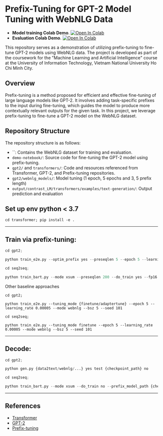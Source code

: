 # Prefix-Tuning for GPT-2 Model Tuning with WebNLG Data
- **Model training Colab Demo**. [![Open In Colab](https://colab.research.google.com/assets/colab-badge.svg)](https://drive.google.com/file/d/1aAkIFPGuwlTbpuW1XpVH4NipG6guQ7mj/view?usp=sharing)
- **Evaluation Colab Demo**. [![Open In Colab](https://colab.research.google.com/assets/colab-badge.svg)](https://drive.google.com/file/d/1aAkIFPGuwlTbpuW1XpVH4NipG6guQ7mj/view?usp=sharing)

This repository serves as a demonstration of utilizing prefix-tuning to fine-tune GPT-2 models using WebNLG data. The project is developed as part of the coursework for the "Machine Learning and Artificial Intelligence" course at the University of Information Technology, Vietnam National University Ho Chi Minh City.

## Overview

Prefix-tuning is a method proposed for efficient and effective fine-tuning of large language models like GPT-2. It involves adding task-specific prefixes to the input during fine-tuning, which guides the model to produce more contextually relevant outputs for the given task. In this project, we leverage prefix-tuning to fine-tune a GPT-2 model on the WebNLG dataset.

## Repository Structure

The repository structure is as follows:

- ``: Contains the WebNLG dataset for training and evaluation.
- `demo-notebook/`: Source code for fine-tuning the GPT-2 model using prefix-tuning.
- `gpt2/` and `transformers/`: Code and resources referenced from Transformer, GPT-2, and Prefix-tuning repositories.
- `gpt2/webnlg_models/`: Model tuning (1 epoch, 5 epochs and 3, 5 prefix length)
- `output/contrast_LM/transformers/examples/text-generation/`: Output prediction and evaluation

## Set up env python < 3.7

``cd transformer; pip install -e .``

-----------------------------------------------------
## Train via prefix-tuning:

```python
cd gpt2;

python train_e2e.py --optim_prefix yes --preseqlen 5 --epoch 5 --learning_rate 0.00005 --mode webnlg --bsz 5 --seed 101
```


```python
cd seq2seq; 

python train_bart.py --mode xsum --preseqlen 200 --do_train yes --fp16 yes --bsz 16  --epoch 30  --gradient_accumulation_step 3 --learning_rate 0.00005  --mid_dim 800
```


Other baseline approaches 

```
cd gpt2;

python train_e2e.py --tuning_mode {finetune/adaptertune} --epoch 5 --learning_rate 0.00005 --mode webnlg --bsz 5 --seed 101
```

```
cd seq2seq;

python train_e2e.py --tuning_mode finetune --epoch 5 --learning_rate 0.00005 --mode webnlg --bsz 5 --seed 101
```
-----------------------------------------------------

## Decode:

```python
cd gpt2;

python gen.py {data2text/webnlg/...} yes test {checkpoint_path} no
```


```python
cd seq2seq; 

python train_bart.py --mode xsum --do_train no --prefix_model_path {checkpoint_path} --preseqlen {same as training} --mid_dim {same as training}
```

-----------------------------------------------------

## References

- [Transformer](https://github.com/huggingface/transformers)
- [GPT-2](https://github.com/openai/gpt-2)
- [Prefix-tuning](https://github.com/microsoft/PrefixTuning)

